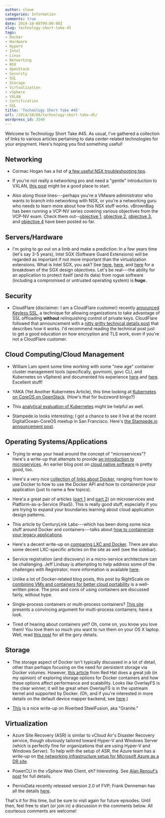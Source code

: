 ```yaml
---
author: slowe
categories: Information
comments: true
date: 2014-10-08T09:00:00Z
slug: technology-short-take-45
tags:
- Docker
- Hardware
- HyperV
- Intel
- Linux
- Networking
- NSX
- OpenStack
- Security
- SSL
- Storage
- Virtualization
- vSphere
- VXLAN
- Certification
- SSL
title: 'Technology Short Take #45'
url: /2014/10/08/technology-short-take-45/
wordpress_id: 3540
---
```


Welcome to Technology Short Take #45. As usual, I've gathered a collection of links to various articles pertaining to data center-related technologies for your enjoyment. Here's hoping you find something useful!

## Networking

* Cormac Hogan has a list of [a few useful NSX troubleshooting tips](http://cormachogan.com/2014/09/12/some-useful-nsx-troubleshooting-tips/).

* If you're not really a networking pro and need a "gentle" introduction to VXLAN, [this post](http://professionalvmware.com/2014/09/vxlan-concepts-operation-and-implementation-1-2-by-davidmirror/) might be a good place to start.

* Also along those lines---perhaps you're a VMware administrator who wants to branch into networking with NSX, or you're a networking guru who needs to learn more about how this NSX stuff works. vBrownBag has been running a VCP-NV series covering various objectives from the VCP-NV exam. Check them out--[objective 1](http://professionalvmware.com/2014/09/4869/), [objective 2](http://professionalvmware.com/2014/09/vbrownbag-follow-up-vmware-vcp-nv-objective-2-with-ross-wynne-rosswynne/), [objective 3](http://professionalvmware.com/2014/09/vbrownbag-follow-up-vmware-vcp-nv-objective-3-with-rene-van-den-bedem-vcdx133/), and [objective 4](http://professionalvmware.com/2014/10/vbrownbag-follow-up-vmware-vcp-nv-objective-4-with-paul-mcsharry-pmcsharry/) have been posted so far.

## Servers/Hardware

* I'm going to go out on a limb and make a prediction: In a few years time (let's say 3-5 years), Intel SGX (Software Guard Extensions) will be regarded as important if not more important than the virtualization extensions. What is Intel SGX, you ask? See [here](https://software.intel.com/en-us/blogs/2013/09/26/protecting-application-secrets-with-intel-sgx), [here](https://software.intel.com/en-us/blogs/2014/06/02/intel-sgx-for-dummies-part-2), and [here](https://software.intel.com/en-us/blogs/2014/09/01/intel-sgx-for-dummies-part-3) for a breakdown of the SGX design objectives. Let's be real---the ability for an application to protect itself (and its data) from rogue software (including a compromised or untrusted operating system) is **huge.**

## Security

* CloudFlare (disclaimer: I am a CloudFlare customer) recently [announced Keyless SSL](https://blog.cloudflare.com/announcing-keyless-ssl-all-the-benefits-of-cloudflare-without-having-to-turn-over-your-private-ssl-keys/), a technique for allowing organizations to take advantage of SSL offloading **without** relinquishing control of private keys. CloudFlare followed that announcement with a [nitty gritty technical details post](https://blog.cloudflare.com/keyless-ssl-the-nitty-gritty-technical-details/) that describes how it works. I'd recommend reading the technical post just to get a good education on how encryption and TLS work, even if you're not a CloudFlare customer.

## Cloud Computing/Cloud Management

* William Lam spent some time working with some "new age" container cluster management tools (specifically, govmomi, govc CLI, and Kubernetes on vSphere) and documented his experience [here](http://www.virtuallyghetto.com/2014/09/govmomi-vsphere-sdk-for-go-govc-cli-kubernetes-on-vsphere-part-1.html) and [here](http://www.virtuallyghetto.com/2014/09/how-to-deploy-a-kubernetes-cluster-on-vsphere.html). Excellent stuff!

* YAKA (Yet Another Kubernetes Article), this time looking at [Kubernetes on CoreOS on OpenStack](http://www.cloudssky.com/en/blog/Kubernetes-CoreOS-Cluster-On-Top-Of-OpenStack/). (How's that for buzzword bingo?)

* This [analytical evaluation of Kubernetes](http://www.symantec.com/connect/blogs/google-kubernetes-analytical-evaluation) might be helpful as well.

* Stampede.io looks interesting; I got a chance to see it live at the recent DigitalOcean-CoreOS meetup in San Francisco. Here's [the Stampede.io announcement post](http://www.ibuildthecloud.com/blog/2014/08/21/announcing-stampede-dot-io-a-hybrid-iaas-slash-docker-orchestation-platform-running-on-coreos/).

## Operating Systems/Applications

* Trying to wrap your head around the concept of "microservices"? Here's a write-up that attempts to provide [an introduction to microservices](http://nirmata.com/2014/07/cloud-native-software-microservices/). An earlier blog post on [cloud native software](http://nirmata.com/2014/05/cloud-native-software-key-characteristics/) is pretty good, too.

* Here's a very nice [collection of links about Docker](http://www.nkode.io/2014/08/24/valuable-docker-links.html), ranging from how to use Docker to how to use the Docker API and how to containerize your application (just to name a few topics).

* Here'a a great pair of articles ([part 1](http://www.activestate.com/blog/2014/08/microservices-and-paas-part-i) and [part 2](http://www.activestate.com/blog/2014/08/microservices-and-paas-part-ii)) on microservices and Platform-as-a-Service (PaaS). This is really good stuff, especially if you are trying to expand your boundaries learning about cloud application design patterns.

* This article by CenturyLink Labs---which has been doing some nice stuff around Docker and containers---talks about [how to containerize your legacy applications](http://www.centurylinklabs.com/how-to-migrate-legacy-applications-into-docker-containers/).

* Here's a decent write-up on [comparing LXC and Docker](http://www.flockport.com/lxc-vs-docker/). There are also some decent LXC-specific articles on the site as well (see the sidebar).

* Service registration (and discovery) in a micro-service architecture can be challenging. Jeff Lindsay is attempting to help address some of the challenges with Registrator; more information is available [here](http://progrium.com/blog/2014/09/10/automatic-docker-service-announcement-with-registrator/).

* Unlike a lot of Docker-related blog posts, this post by RightScale on [combining VMs and containers for better cloud portability](http://www.rightscale.com/blog/cloud-management-best-practices/docker-vs-vms-combining-both-cloud-portability-nirvana) is a well-written piece. The pros and cons of using containers are discussed fairly, without hype.

* Single-process containers or multi-process containers? [This site](http://phusion.github.io/baseimage-docker/) presents a convincing argument for multi-process containers; have a look.

* Tired of hearing about containers yet? Oh, come on, you know you love them! You love them so much you want to run them on your OS X laptop. Well, read [this post](http://viget.com/extend/how-to-use-docker-on-os-x-the-missing-guide) for all the gory details.

## Storage

* The storage aspect of Docker isn't typically discussed in a lot of detail, other than perhaps focusing on the need for persistent storage via Docker volumes. However, [this article](http://developerblog.redhat.com/2014/09/30/overview-storage-scalability-docker/) from Red Hat does a great job (in my opinion) of exploring storage options for Docker containers and how these options affect performance and scalability. Looks like OverlayFS is the clear winner; it will be great when OverlayFS is in the upstream kernel and supported by Docker. (Oh, and if you're interested in more details on the default device mapper backend, see [here](https://github.com/docker/docker/blob/master/daemon/graphdriver/devmapper/README.md).)

* [This](http://storagegaga.com/technology-prowess-of-riverbed-steelfusion/) is a nice write-up on Riverbed SteelFusion, aka "Granite."

## Virtualization

* Azure Site Recovery (ASR) is similar to vCloud Air's Disaster Recovery service, though obviously tailored toward Hyper-V and Windows Server (which is perfectly fine for organizations that are using Hyper-V and Windows Server). To help with the setup of ASR, the Azure team has a write-up on [the networking infrastructure setup for Microsoft Azure as a DR site](http://azure.microsoft.com/blog/2014/09/04/networking-infrastructure-setup-for-microsoft-azure-as-a-disaster-recovery-site/).

* PowerCLI in the vSphere Web Client, eh? Interesting. See [Alan Renouf's post](http://www.virtu-al.net/2014/09/16/powercli-vsphere-web-clientannouncing-poweractions/) for full details.

* PernixData recently released version 2.0 of FVP; Frank Denneman has all the details [here](http://frankdenneman.nl/2014/10/01/pernixdata-fvp-2-0-released/).

That's it for this time, but be sure to visit again for future episodes. Until then, feel free to start (or join in) a discussion in the comments below. All courteous comments are welcome!
